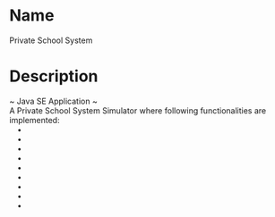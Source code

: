 
# Name

Private School System

# Description

~ Java SE Application ~\
A Private School System Simulator where following functionalities are implemented:\
&emsp;&#8226;\
&emsp;&#8226;\
&emsp;&#8226;\
&emsp;&#8226;\
&emsp;&#8226;\
&emsp;&#8226;\
&emsp;&#8226;\
&emsp;&#8226;\
&emsp;&#8226;
